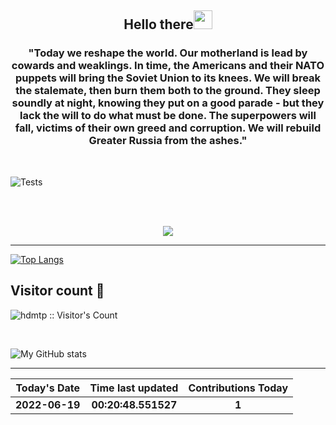 
<h2 align="center">Hello there<img src="https://user-images.githubusercontent.com/88626025/135751180-b3d128a5-ba6f-496d-a6d0-1503b568ee88.gif" width="30px" height="30px"></h2>
<h3 align="center" margin=30px>
"Today we reshape the world. Our motherland is lead by cowards and weaklings. In time, the Americans and their NATO puppets will bring the Soviet Union to its knees. We will break the stalemate, then burn them both to the ground. They sleep soundly at night, knowing they put on a good parade - but they lack the will to do what must be done. The superpowers will fall, victims of their own greed and corruption. We will rebuild Greater Russia from the ashes."
</h3>
<br>

![Tests](https://github.com/hDmtP/hDmtP/actions/workflows/main.yml/badge.svg)

<br>
<br>
<p align="center">
<img src="https://user-images.githubusercontent.com/65482473/164874753-97119786-80ad-4441-a7af-99d83cc26b2a.gif" align="center">
</p>

<hr>

[![Top Langs](https://github-readme-stats.vercel.app/api/top-langs/?username=hDmtP&langs_count=12)](https://github.com/hDmtP/github-readme-stats)

<h2> Visitor count 👀</h2>

<p><img src="https://profile-counter.glitch.me/{hdmtp}/count.svg" alt="hdmtp :: Visitor's Count" /></p>

<br>

![My GitHub stats](https://github-readme-stats.vercel.app/api?username=hdmtp&show_icons=true&theme=radical) 

<hr>

Today's Date |Time last updated      | Contributions Today
:--------------:|:----------------:|:-------------:
**2022-06-19**| **00:20:48.551527** | **1**